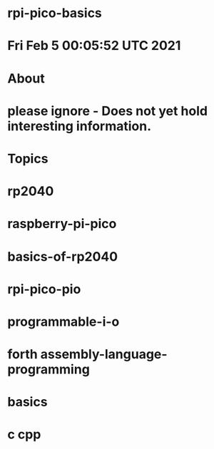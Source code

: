 # rpi-pico-basics

# Fri Feb  5 00:05:52 UTC 2021

# About

# please ignore - Does not yet hold interesting information.

# Topics

# rp2040
# raspberry-pi-pico

# basics-of-rp2040

# rpi-pico-pio

# programmable-i-o

# forth assembly-language-programming
# basics
# c cpp

